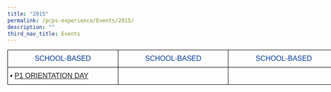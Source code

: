 ```yaml
---
title: "2015"
permalink: /pcps-experience/Events/2015/
description: ""
third_nav_title: Events
---
```

<style type="text/css">
.tg  {border-collapse:collapse;border-spacing:0;margin:0px auto;}
.tg td{border-color:black;border-style:solid;border-width:1px;font-family:Arial, sans-serif;font-size:14px;
  overflow:hidden;padding:10px 5px;word-break:normal;}
.tg th{border-color:black;border-style:solid;border-width:1px;font-family:Arial, sans-serif;font-size:14px;
  font-weight:normal;overflow:hidden;padding:10px 5px;word-break:normal;}
.tg .tg-a2js{border-color:#000000;color:#000000;font-size:16px;text-align:left;vertical-align:top}
.tg .tg-tvon{color:#00389b;font-size:16px;text-align:center;vertical-align:middle}
</style>
<table class="tg" style="undefined;table-layout: fixed; width: 751px">
<colgroup>
<col style="width: 250px">
<col style="width: 250px">
<col style="width: 251px">
</colgroup>
<tbody>
  <tr>
    <td class="tg-tvon">SCHOOL-BASED</td>
    <td class="tg-tvon">SCHOOL-BASED</td>
    <td class="tg-tvon">SCHOOL-BASED</td>
  </tr>
  <tr>
    <td class="tg-a2js"><span style="font-weight:400;font-style:normal">•</span> <a href="https://punggolcovepri.moe.edu.sg/pcps-experience/events/2015/school-based/p1-orientation-day" target="_blank" rel="noopener noreferrer"><span style="text-decoration:none">P1 ORIENTATION DAY</span></a></td>
    <td class="tg-a2js"></td>
    <td class="tg-a2js"></td>
  </tr>
</tbody>
</table>